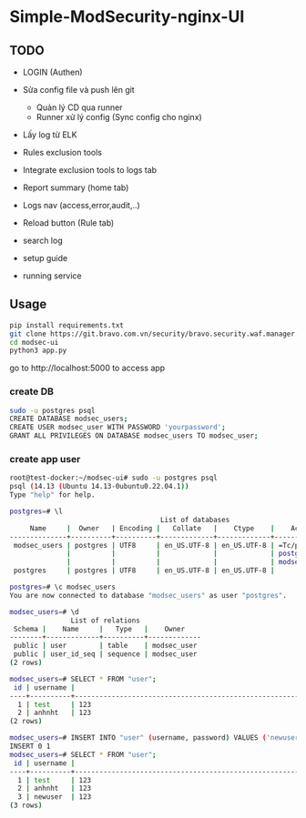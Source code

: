 # Simple-ModSecurity-nginx-UI

## TODO
+ LOGIN (Authen)
+ Sửa config file và push lên git
  - Quản lý CD qua runner
  - Runner xử lý config (Sync config cho nginx)

+ Lấy log từ ELK


+ Rules exclusion tools
+ Integrate exclusion tools to logs tab

+ Report summary (home tab)

+ Logs nav (access,error,audit,..)
+ Reload button (Rule tab)

+ search log

+ setup guide
+ running service

## Usage

```sh
pip install requirements.txt
git clone https://git.bravo.com.vn/security/bravo.security.waf.manager.git modsec-ui
cd modsec-ui
python3 app.py
```

go to http://localhost:5000 to access app

### create DB

```sh
sudo -u postgres psql
CREATE DATABASE modsec_users;
CREATE USER modsec_user WITH PASSWORD 'yourpassword';
GRANT ALL PRIVILEGES ON DATABASE modsec_users TO modsec_user;
```

### create app user

```sh
root@test-docker:~/modsec-ui# sudo -u postgres psql
psql (14.13 (Ubuntu 14.13-0ubuntu0.22.04.1))
Type "help" for help.

postgres=# \l
                                     List of databases
     Name     |  Owner   | Encoding |   Collate   |    Ctype    |    Access privileges
--------------+----------+----------+-------------+-------------+--------------------------
 modsec_users | postgres | UTF8     | en_US.UTF-8 | en_US.UTF-8 | =Tc/postgres            +
              |          |          |             |             | postgres=CTc/postgres   +
              |          |          |             |             | modsec_user=CTc/postgres
 postgres     | postgres | UTF8     | en_US.UTF-8 | en_US.UTF-8 |

postgres=# \c modsec_users
You are now connected to database "modsec_users" as user "postgres".

modsec_users=# \d
               List of relations
 Schema |    Name     |   Type   |    Owner
--------+-------------+----------+-------------
 public | user        | table    | modsec_user
 public | user_id_seq | sequence | modsec_user
(2 rows)

modsec_users=# SELECT * FROM "user";
 id | username |                                                                      password
----+----------+-----------------------------------------------------------------------------------------------------------------------------------------------------
  1 | test     | 123
  2 | anhnht   | 123
(2 rows)

modsec_users=# INSERT INTO "user" (username, password) VALUES ('newuser', '123');
INSERT 0 1
modsec_users=# SELECT * FROM "user";
 id | username |                                                                      password
----+----------+-----------------------------------------------------------------------------------------------------------------------------------------------------
  1 | test     | 123
  2 | anhnht   | 123
  3 | newuser  | 123
(3 rows)
```


